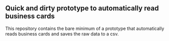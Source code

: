 ## Quick and dirty prototype to automatically read business cards

This repository contains the bare minimum of a prototype that automatically reads business cards and saves the raw data to a csv.
